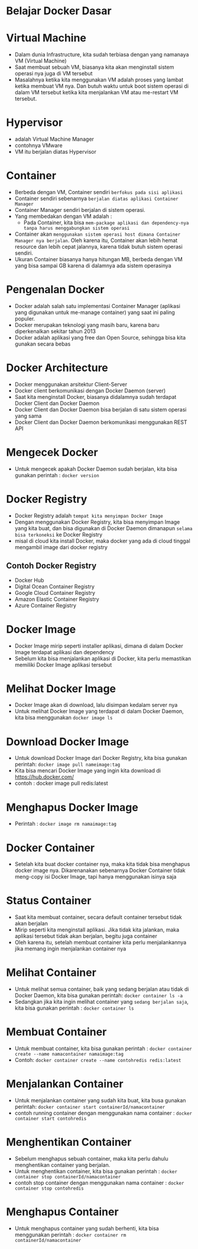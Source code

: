 # Belajar Docker Dasar

# Virtual Machine

- Dalam dunia Infrastructure, kita sudah terbiasa dengan yang namanaya VM (Virtual Machine)
- Saat membuat sebuah VM, biasanya kita akan menginstall sistem operasi nya juga di VM tersebut
- Masalahnya ketika kita menggunakan VM adalah proses yang lambat ketika membuat VM nya. Dan butuh waktu untuk boot sistem operasi di dalam VM tersebut ketika kita menjalankan VM atau me-restart VM tersebut.

# Hypervisor

- adalah Virtual Machine Manager
- contohnya VMware
- VM itu berjalan diatas Hypervisor

# Container

- Berbeda dengan VM, Container sendiri `berfokus pada sisi aplikasi`
- Container sendiri sebenarnya `berjalan diatas aplikasi Container Manager`
- Container Manager sendiri berjalan di sistem operasi.
- Yang membedakan dengan VM adalah :
  - Pada Container, kita bisa `mem-package aplikasi dan dependency-nya tanpa harus menggabungkan sistem operasi`
- Container akan `menggunakan sistem operasi host dimana Container Manager nya berjalan`. Oleh karena itu, Container akan lebih hemat resource dan lebih cepat jalannya, karena tidak butuh sistem operasi sendiri.
- Ukuran Container biasanya hanya hitungan MB, berbeda dengan VM yang bisa sampai GB karena di dalamnya ada sistem operasinya

# Pengenalan Docker

- Docker adalah salah satu implementasi Container Manager (aplikasi yang digunakan untuk me-manage container) yang saat ini paling populer.
- Docker merupakan teknologi yang masih baru, karena baru diperkenalkan sekitar tahun 2013
- Docker adalah aplikasi yang free dan Open Source, sehingga bisa kita gunakan secara bebas

# Docker Architecture

- Docker menggunakan arsitektur Client-Server
- Docker client berkomunikasi dengan Docker Daemon (server)
- Saat kita menginstall Docker, biasanya didalamnya sudah terdapat Docker Client dan Docker Daemon
- Docker Client dan Docker Daemon bisa berjalan di satu sistem operasi yang sama
- Docker Client dan Docker Daemon berkomunikasi menggunakan REST API

# Mengecek Docker

- Untuk mengecek apakah Docker Daemon sudah berjalan, kita bisa gunakan perintah : `docker version`

# Docker Registry

- Docker Registry adalah `tempat kita menyimpan Docker Image`
- Dengan menggunakan Docker Registry, kita bisa menyimpan Image yang kita buat, dan bisa digunakan di Docker Daemon dimanapun `selama bisa terkoneksi` ke Docker Registry
- misal di cloud kita install Docker, maka docker yang ada di cloud tinggal mengambil image dari docker registry

## Contoh Docker Registry

- Docker Hub
- Digital Ocean Container Registry
- Google Cloud Container Registry
- Amazon Elastic Container Registry
- Azure Container Registry

# Docker Image

- Docker Image mirip seperti installer aplikasi, dimana di dalam Docker Image terdapat aplikasi dan dependency
- Sebelum kita bisa menjalankan aplikasi di Docker, kita perlu memastikan memiliki Docker Image aplikasi tersebut

# Melihat Docker Image

- Docker Image akan di download, lalu disimpan kedalam server nya
- Untuk melihat Docker Image yang terdapat di dalam Docker Daemon, kita bisa menggunakan `docker image ls`

# Download Docker Image

- Untuk download Docker Image dari Docker Registry, kita bisa gunakan perintah: `docker image pull nameimage:tag`
- Kita bisa mencari Docker Image yang ingin kita download di https://hub.docker.com/
- contoh : docker image pull redis:latest

# Menghapus Docker Image

- Perintah : `docker image rm namaimage:tag`

# Docker Container

- Setelah kita buat docker container nya, maka kita tidak bisa menghapus docker image nya. Dikarenanakan sebenarnya Docker Container tidak meng-copy isi Docker Image, tapi hanya menggunakan isinya saja

# Status Container

- Saat kita membuat container, secara default container tersebut tidak akan berjalan
- Mirip seperti kita menginstall aplikasi. Jika tidak kita jalankan, maka aplikasi tersebut tidak akan berjalan, begitu juga container
- Oleh karena itu, setelah membuat container kita perlu menjalankannya jika memang ingin menjalankan container nya

# Melihat Container

- Untuk melihat semua container, baik yang sedang berjalan atau tidak di Docker Daemon, kita bisa gunakan perintah: `docker container ls -a`
- Sedangkan jika kita ingin melihat container yang `sedang berjalan saja`, kita bisa gunakan perintah : `docker container ls`

# Membuat Container

- Untuk membuat container, kita bisa gunakan perintah : `docker container create --name namacontainer namaimage:tag`
- Contoh: `docker container create --name contohredis redis:latest`

# Menjalankan Container

- Untuk menjalankan container yang sudah kita buat, kita busa gunakan perintah: `docker container start containerId/namacontainer`
- contoh running container dengan menggunakan nama container : `docker container start contohredis`

# Menghentikan Container

- Sebelum menghapus sebuah container, maka kita perlu dahulu menghentikan container yang berjalan.
- Untuk menghentikan container, kita bisa gunakan perintah : `docker container stop containerId/namacontainer`
- contoh stop container dengan menggunakan nama container : `docker container stop contohredis`

# Menghapus Container

- Untuk menghapus container yang sudah berhenti, kita bisa menggunakan perintah : `docker container rm containerId/namacontainer`
